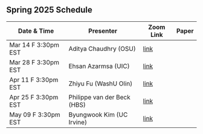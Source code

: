 ## Spring 2025 Schedule

|  Date & Time             | Presenter                          | Zoom Link                                | Paper | 
|--------------------------|----------------------------------- |------------------------------------------|-------|
|  Mar 14 F 3:30pm EST     | Aditya Chaudhry (OSU)              | [link](https://gsb-columbia-edu.zoom.us/j/97751540977?pwd=2amJyZd829zIH0wxEGnsohHPeSoa5f.1)| | Endogenous Elasticities: Price Multipliers Are Smaller for Larger Demand Shocks|
|  Mar 28 F 3:30pm EST     | Ehsan Azarmsa (UIC)                | [link](https://gsb-columbia-edu.zoom.us/j/97751540977?pwd=2amJyZd829zIH0wxEGnsohHPeSoa5f.1)| | [Is Asset Demand Elasticity Set at the Household or Intermediary Level?](https://papers.ssrn.com/sol3/papers.cfm?abstract_id=4677517)|
|  Apr 11 F 3:30pm EST     | Zhiyu Fu (WashU Olin)              | [link](https://gsb-columbia-edu.zoom.us/j/97751540977?pwd=2amJyZd829zIH0wxEGnsohHPeSoa5f.1)| | Heterogeneity-Liquidity Duality |
|  Apr 25 F 3:30pm EST     | Philippe van der Beck (HBS)        | [link](https://gsb-columbia-edu.zoom.us/j/97751540977?pwd=2amJyZd829zIH0wxEGnsohHPeSoa5f.1)| | [Short versus Long-run Demand Elasticities in Asset Pricing](https://papers.ssrn.com/sol3/papers.cfm?abstract_id=4111329)|
|  May 09 F 3:30pm EST     | Byungwook Kim (UC Irvine)          | [link](https://gsb-columbia-edu.zoom.us/j/97751540977?pwd=2amJyZd829zIH0wxEGnsohHPeSoa5f.1)| | [Do Share Repurchases Increase the Value of Non-repurchasing Firms?](https://papers.ssrn.com/sol3/papers.cfm?abstract_id=5230607)

